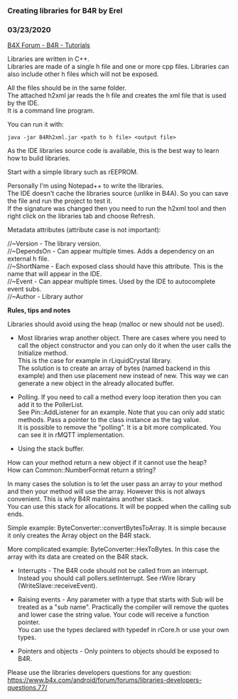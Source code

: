 ### Creating libraries for B4R by Erel
### 03/23/2020
[B4X Forum - B4R - Tutorials](https://www.b4x.com/android/forum/threads/65718/)

Libraries are written in C++.  
Libraries are made of a single h file and one or more cpp files. Libraries can also include other h files which will not be exposed.  
  
All the files should be in the same folder.  
The attached h2xml jar reads the h file and creates the xml file that is used by the IDE.  
It is a command line program.  
  
You can run it with:  

```B4X
java -jar B4Rh2xml.jar <path to h file> <output file>
```

  
  
As the IDE libraries source code is available, this is the best way to learn how to build libraries.  
  
Start with a simple library such as rEEPROM.  
  
Personally I'm using Notepad++ to write the libraries.  
The IDE doesn't cache the libraries source (unlike in B4A). So you can save the file and run the project to test it.  
If the signature was changed then you need to run the h2xml tool and then right click on the libraries tab and choose Refresh.  
  
Metadata attributes (attribute case is not important):  
  
//~Version - The library version.  
//~DependsOn - Can appear multiple times. Adds a dependency on an external h file.  
//~ShortName - Each exposed class should have this attribute. This is the name that will appear in the IDE.  
//~Event - Can appear multiple times. Used by the IDE to autocomplete event subs.  
//~Author - Library author  
  
**Rules, tips and notes**  
  
Libraries should avoid using the heap (malloc or new should not be used).  
  
- Most libraries wrap another object. There are cases where you need to call the object constructor and you can only do it when the user calls the Initialize method.  
This is the case for example in rLiquidCrystal library.  
The solution is to create an array of bytes (named backend in this example) and then use placement new instead of new. This way we can generate a new object in the already allocated buffer.  
  
- Polling. If you need to call a method every loop iteration then you can add it to the PollerList.  
See Pin::AddListener for an example. Note that you can only add static methods. Pass a pointer to the class instance as the tag value.  
It is possible to remove the "polling". It is a bit more complicated. You can see it in rMQTT implementation.  
  
- Using the stack buffer.  
  
How can your method return a new object if it cannot use the heap?  
How can Common::NumberFormat return a string?  
  
In many cases the solution is to let the user pass an array to your method and then your method will use the array. However this is not always convenient. This is why B4R maintains another stack.  
You can use this stack for allocations. It will be popped when the calling sub ends.  
  
Simple example: ByteConverter::convertBytesToArray. It is simple because it only creates the Array object on the B4R stack.  
  
More complicated example: ByteConverter::HexToBytes. In this case the array with its data are created on the B4R stack.  
  
- Interrupts - The B4R code should not be called from an interrupt. Instead you should call pollers.setInterrupt. See rWire library (WriteSlave::receiveEvent).  
  
- Raising events - Any parameter with a type that starts with Sub will be treated as a "sub name". Practically the compiler will remove the quotes and lower case the string value. Your code will receive a function pointer.  
You can use the types declared with typedef in rCore.h or use your own types.  
  
- Pointers and objects - Only pointers to objects should be exposed to B4R.  
  
Please use the libraries developers questions for any question: <https://www.b4x.com/android/forum/forums/libraries-developers-questions.77/>